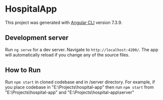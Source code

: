 # HospitalApp

This project was generated with [Angular CLI](https://github.com/angular/angular-cli) version 7.3.9.

## Development server

Run `ng serve` for a dev server. Navigate to `http://localhost:4200/`. The app will automatically reload if you change any of the source files.

## How to Run

Run `npm start` in cloned codebase and in /server directory. For example, if you place codebase in "E:\Projects\hospital-app" then run `npm start` from "E:\Projects\hospital-app" and "E:\Projects\hospital-app\server"

